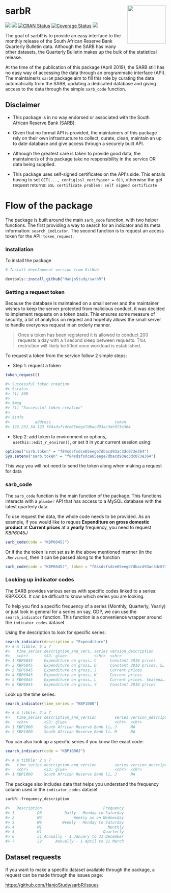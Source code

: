 
# sarbR <img src="logo.png" align="right" alt="" width="120" />

[![](https://img.shields.io/badge/lifecycle-experimental-orange.svg)](https://www.tidyverse.org/lifecycle/#experimental)
[![](https://img.shields.io/github/last-commit/HanjoStudy/sarbR.svg)](https://github.com/HanjoStudy/sarbR/commits/master)
[![CRAN Status](https://www.r-pkg.org/badges/version/sarbR)](https://cran.r-project.org/package=sarbR)
[![Coverage Status](https://img.shields.io/codecov/c/github/HanjoStudy/sarbR/master.svg)](https://codecov.io/github/HanjoStudy/sarbR?branch=master)
[![](https://img.shields.io/badge/devel%20version-0.0.0.9000-blue.svg)](https://github.com/HanjoStudy/sarbR)

The goal of sarbR is to provide an easy interface to the monthly release of the South African Reserve Bank Quarterly Bulletin data. Although the SARB has many other datasets, the Quarterly Bulletin makes up the bulk of the statistical release. 

At the time of the publication of this package (April 2019), the SARB still has no easy way of accessing the data through an programmatic interface (API). The maintainer/s `sarbR` package aim to fill this role by curating the data automatically from the SARB, updating a dedicated database and giving access to the data through the simple `sarb_code` function. 

## Disclaimer

* This package is in no way endorsed or associated with the South African Reserve Bank (SARB).

* Given that no formal API is provided, the maintainers of this package rely on their own infrastructure to collect, curate, clean, maintain an up to date database and give access through a securely built API. 

* Although the greatest care is taken to provide good data, the maintainer/s of this package take no responsibility in the service OR data being supplied.  

* This package uses self-signed certificates on the API's side. This entails having to set `GET(..., config(ssl_verifypeer = 0))`, otherwise the get request returns: `SSL certificate problem: self signed certificate`

# Flow of the package

The package is built around the main `sarb_code` function, with two helper functions. The first providing a way to search for an indicator and its meta information: `search_indicator`. The second function is to request an access token for the API: `token_request`.

### Installation

To install the package

```r
# Install development version from GitHub

devtools::install_github("HanjoStudy/sarbR")
```

### Getting a request token

Because the database is maintained on a small server and the maintainer wishes to keep the server protected from malicious conduct, it was decided to implement requests on a token basis. This ensures some measure of security, a bit of analytics on request and hopefuly allows the small server to handle everyones request in an orderly manner.

> Once a token has been registered it is allowed to conduct 200 requests a day with a 1 second sleep between requests. This restriction will likely be lifted once workload is established. 

To request a token from the service follow 2 simple steps:

* Step 1: request a token

``` r
token_request()

#> Successful token creation
#> $status
#> [1] 200
#> 
#> $msg
#> [1] "Successful token creation"
#> 
#> $info
#>           address                            token
#> 122.232.34.123 f84sdsfsdce65eege7dbacd93ac3dc073e364

```

* Step 2: add token to environment or options, `usethis::edit_r_environ()`, or set it in your current session using:

```r
options("sarb.token" = "f84sdsfsdce65eege7dbacd93ac3dc073e364")
Sys.setenv("sarb.token" = "f84sdsfsdce65eege7dbacd93ac3dc073e364")
```

This way you will not need to send the token along when making a request for data

### sarb_code

The `sarb_code` function is the main function of the package. This functions interacts with a `plumber` API that has access to a MySQL database with the latest quarterly data.

To use request the data, the whole code needs to be provided. As an example, if you would like to reques __Expenditure on gross domestic product__ at __Current prices__ at a __yearly__ frequency, you need to request *KBP6045J*

```r
sarb_code(code = "KBP6045J")
```
Or if the the token is not set as in the above mentioned manner (in the `.Renviron`), then it can be passed along to the function
```r
sarb_code(code = "KBP6045J", token = "f84sdsfsdce65eege7dbacd93ac3dc073e364")
```

### Looking up indicator codes

The SARB provides various series with specific codes linked to a series: KBPXXXX. It can be difficult to know which series you are looking. 

To help you find a specific frequency of a series (Monthly, Quarterly, Yearly) or just look in general for a series on say, GDP, we can use the `search_indicator` function. This function is a convenience wrapper around the `indicator_codes` dataset

Using the description to look for specific series:

``` r
search_indicator(description = "Expenditure")
#> # A tibble: 6 x 7
#>   time_series description_and_vers… series version_description      frequency unit_of_measure code  
#>   <chr>       <S3: glue>            <chr>  <chr>                    <chr>     <chr>           <S3: >
#> 1 KBP6045     Expenditure on gross… C      Constant 2010 prices     K1        RMILL           KBP60…
#> 2 KBP6045     Expenditure on gross… D      Constant 2010 prices. S… K1        RMILL           KBP60…
#> 3 KBP6045     Expenditure on gross… J      Current prices           J1        RMILL           KBP60…
#> 4 KBP6045     Expenditure on gross… K      Current prices           K1        RMILL           KBP60…
#> 5 KBP6045     Expenditure on gross… L      Current prices. Seasona… K1        RMILL           KBP60…
#> 6 KBP6045     Expenditure on gross… Y      Constant 2010 prices     J1        RMILL           KBP60…
```

Look up the time series:

``` r
search_indicator(time_series = "KBP1000")

#> # A tibble: 2 x 7
#>   time_series description_and_version        series version_descript… frequency unit_of_measure code  
#>   <chr>       <S3: glue>                     <chr>  <chr>             <chr>     <chr>           <S3: >
#> 1 KBP1000     South African Reserve Bank li… J      NA                J1        RMILL           KBP10…
#> 2 KBP1000     South African Reserve Bank li… M      NA                M1        RMILL           KBP10…
```

You can also look up a specific series if you know the exact code:

```r
search_indicator(code = "KBP1000J")

#> # A tibble: 2 x 7
#>   time_series description_and_version        series version_descript… frequency unit_of_measure code  
#>   <chr>       <S3: glue>                     <chr>  <chr>             <chr>     <chr>           <S3: >
#> 1 KBP1000     South African Reserve Bank li… J      NA                J1        RMILL           KBP10…
```

The package also includes data that helps you understand the frequency column used in the `indicator_codes` dataset

```r
sarbR::frequency_description

#>   Description                           Frequency
#> 1          D6          Daily - Monday to Saturday
#> 2          W3              Weekly as on Wednesday
#> 3          W6         Weekly - Monday to Saturday
#> 4          M1                             Monthly
#> 5          K1                           Quarterly
#> 6          J1 Annually - 1 January to 31 December
#> 7          J2      Annually - 1 April to 31 March
```

## Dataset requests

If you want to make a specific dataset available through the package, a request can be made through the issues page:

https://github.com/HanjoStudy/sarbR/issues

